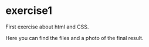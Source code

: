 # exercise1

First exercise about html and CSS. 

Here you can find the files and a photo of the final result.
